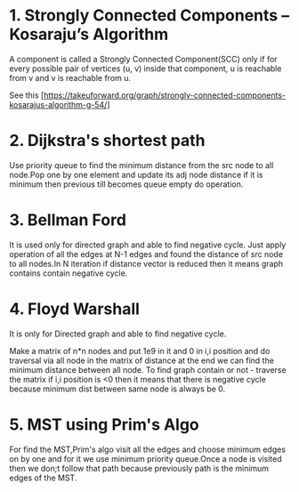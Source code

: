 # 1. Strongly Connected Components – Kosaraju’s Algorithm
A component is called a Strongly Connected Component(SCC) only if for every possible pair of vertices (u, v) inside that component, u is reachable from v and v is reachable from u.

See this [https://takeuforward.org/graph/strongly-connected-components-kosarajus-algorithm-g-54/]

# 2. Dijkstra's shortest path
Use priority queue to find the minimum distance from the src node to all node.Pop one by one element and update its adj node distance if it is minimum then previous till becomes queue empty do operation.

# 3. Bellman Ford
It is used only for directed graph and able to find negative cycle. Just apply operation of all the edges at N-1 edges and found the distance of src node to all nodes.In N iteration if distance vector is reduced then it means graph contains contain negative cycle.

# 4. Floyd Warshall
It is only for Directed graph and able to find negative cycle.

Make a matrix of n*n nodes and put 1e9 in it and 0 in i,i position and do traversal via all node in the matrix of distance at the end we can find the minimum distance between all node. To find graph contain or not - traverse the matrix if i,i position is <0 then it means that there is negative cycle because minimum dist between same node is always be 0.

# 5. MST using Prim's Algo
For find the MST,Prim's algo visit all the edges and choose minimum edges on by one and for it we use minimum priority queue.Once a node is visited then we don;t follow that path because previously path is the minimum edges of the MST.
